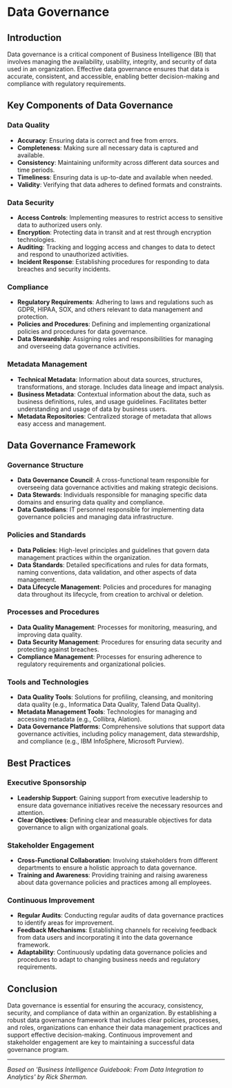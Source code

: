 # Data Governance

## Introduction

Data governance is a critical component of Business Intelligence (BI) that involves managing the availability, usability, integrity, and security of data used in an organization. Effective data governance ensures that data is accurate, consistent, and accessible, enabling better decision-making and compliance with regulatory requirements.

## Key Components of Data Governance

### Data Quality
- **Accuracy**: Ensuring data is correct and free from errors.
- **Completeness**: Making sure all necessary data is captured and available.
- **Consistency**: Maintaining uniformity across different data sources and time periods.
- **Timeliness**: Ensuring data is up-to-date and available when needed.
- **Validity**: Verifying that data adheres to defined formats and constraints.

### Data Security
- **Access Controls**: Implementing measures to restrict access to sensitive data to authorized users only.
- **Encryption**: Protecting data in transit and at rest through encryption technologies.
- **Auditing**: Tracking and logging access and changes to data to detect and respond to unauthorized activities.
- **Incident Response**: Establishing procedures for responding to data breaches and security incidents.

### Compliance
- **Regulatory Requirements**: Adhering to laws and regulations such as GDPR, HIPAA, SOX, and others relevant to data management and protection.
- **Policies and Procedures**: Defining and implementing organizational policies and procedures for data governance.
- **Data Stewardship**: Assigning roles and responsibilities for managing and overseeing data governance activities.

### Metadata Management
- **Technical Metadata**: Information about data sources, structures, transformations, and storage. Includes data lineage and impact analysis.
- **Business Metadata**: Contextual information about the data, such as business definitions, rules, and usage guidelines. Facilitates better understanding and usage of data by business users.
- **Metadata Repositories**: Centralized storage of metadata that allows easy access and management.

## Data Governance Framework

### Governance Structure
- **Data Governance Council**: A cross-functional team responsible for overseeing data governance activities and making strategic decisions.
- **Data Stewards**: Individuals responsible for managing specific data domains and ensuring data quality and compliance.
- **Data Custodians**: IT personnel responsible for implementing data governance policies and managing data infrastructure.

### Policies and Standards
- **Data Policies**: High-level principles and guidelines that govern data management practices within the organization.
- **Data Standards**: Detailed specifications and rules for data formats, naming conventions, data validation, and other aspects of data management.
- **Data Lifecycle Management**: Policies and procedures for managing data throughout its lifecycle, from creation to archival or deletion.

### Processes and Procedures
- **Data Quality Management**: Processes for monitoring, measuring, and improving data quality.
- **Data Security Management**: Procedures for ensuring data security and protecting against breaches.
- **Compliance Management**: Processes for ensuring adherence to regulatory requirements and organizational policies.

### Tools and Technologies
- **Data Quality Tools**: Solutions for profiling, cleansing, and monitoring data quality (e.g., Informatica Data Quality, Talend Data Quality).
- **Metadata Management Tools**: Technologies for managing and accessing metadata (e.g., Collibra, Alation).
- **Data Governance Platforms**: Comprehensive solutions that support data governance activities, including policy management, data stewardship, and compliance (e.g., IBM InfoSphere, Microsoft Purview).

## Best Practices

### Executive Sponsorship
- **Leadership Support**: Gaining support from executive leadership to ensure data governance initiatives receive the necessary resources and attention.
- **Clear Objectives**: Defining clear and measurable objectives for data governance to align with organizational goals.

### Stakeholder Engagement
- **Cross-Functional Collaboration**: Involving stakeholders from different departments to ensure a holistic approach to data governance.
- **Training and Awareness**: Providing training and raising awareness about data governance policies and practices among all employees.

### Continuous Improvement
- **Regular Audits**: Conducting regular audits of data governance practices to identify areas for improvement.
- **Feedback Mechanisms**: Establishing channels for receiving feedback from data users and incorporating it into the data governance framework.
- **Adaptability**: Continuously updating data governance policies and procedures to adapt to changing business needs and regulatory requirements.

## Conclusion

Data governance is essential for ensuring the accuracy, consistency, security, and compliance of data within an organization. By establishing a robust data governance framework that includes clear policies, processes, and roles, organizations can enhance their data management practices and support effective decision-making. Continuous improvement and stakeholder engagement are key to maintaining a successful data governance program.

---

*Based on 'Business Intelligence Guidebook: From Data Integration to Analytics' by Rick Sherman.*

